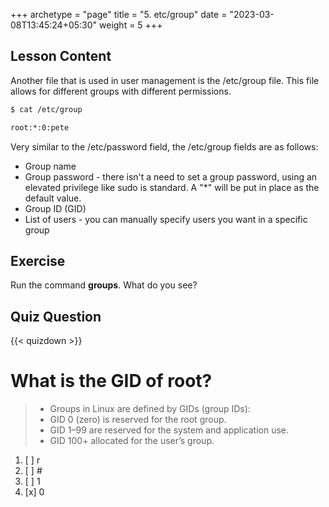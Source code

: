 +++
archetype = "page"
title = "5. etc/group"
date = "2023-03-08T13:45:24+05:30"
weight = 5
+++

## Lesson Content

Another file that is used in user management is the /etc/group file. This file allows for different groups with different permissions. 

```bash
$ cat /etc/group

root:*:0:pete
```

Very similar to the /etc/password field, the /etc/group fields are as follows:

- Group name 
- Group password - there isn't a need to set a group password, using an elevated privilege like sudo is standard. A "*" will be put in place as the default value. 
- Group ID (GID) 
- List of users - you can manually specify users you want in a specific group 

## Exercise

Run the command **groups**. What do you see?

## Quiz Question

{{< quizdown >}}

# What is the GID of root?

> - Groups in Linux are defined by GIDs (group IDs):
> - GID 0 (zero) is reserved for the root group.
> - GID 1–99 are reserved for the system and application use.
> - GID 100+ allocated for the user’s group.

1. [ ] r
2. [ ] \#
3. [ ] 1
4. [x] 0
